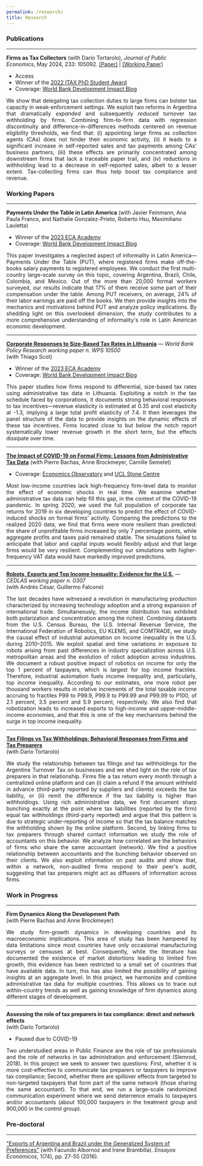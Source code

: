 ```yaml
---
permalink: /research/
title: Research
---
```


### Publications

---
**Firms as Tax Collectors**
(with Darío Tortarolo), *Journal of Public Economics*, May 2024, 233: 105092.
[[Paper]](https://doi.org/10.1016/j.jpubeco.2024.105092) | [[Working Paper]](https://ifs.org.uk/publications/firms-tax-collectors)
 <!-- | [[Slides]]()  -->

- Access 
- Winner of the [2022 ITAX PhD Student Award](https://www.iipf.org/itaxaward.html)
- Coverage: [World Bank Development Impact Blog](https://blogs.worldbank.org/impactevaluations/improving-tax-administration-and-compliance-appointing-firms-withholding-agents)

<p align="justify">We show that delegating tax collection duties to large firms can bolster tax capacity in weak-enforcement settings. We exploit two reforms in Argentina that dramatically <em>expanded</em> and subsequently <em>reduced</em> turnover tax withholding by firms. Combining firm-to-firm data with regression discontinuity and difference-in-differences methods centered on revenue eligibility thresholds, we find that: (i) appointing large firms as collection agents (CAs) does not hinder their economic activity, (ii) it leads to a significant increase in self-reported sales and tax payments among CAs' business partners, (iii) these effects are primarily concentrated among downstream firms that lack a traceable paper trail, and (iv) reductions in withholding lead to a decrease in self-reported sales, albeit to a lesser extent. Tax-collecting firms can thus help boost tax compliance and revenue.</p>

<!--

<div style="display: flex;">
    <div style="flex: 1;">
        <img src="/images/collection-agents.png" alt="Image" style="height: 300px;">
    </div>
    <div style="flex: 1;">
        <p align="justify">We show that delegating tax collection duties to large firms can bolster tax capacity in weak-enforcement settings. We exploit two reforms in Argentina that dramatically <em>expanded</em> and subsequently <em>reduced</em> turnover tax withholding by firms. Combining firm-to-firm data with regression discontinuity and difference-in-differences methods centered on revenue eligibility thresholds, we find that: (i) appointing large firms as collection agents (CAs) does not hinder their economic activity, (ii) it leads to a significant increase in self-reported sales and tax payments among CAs' business partners, (iii) these effects are primarily concentrated among downstream firms that lack a traceable paper trail, and (iv) reductions in withholding lead to a decrease in self-reported sales, albeit to a lesser extent. Tax-collecting firms can thus help boost tax compliance and revenue.</p>
    </div>
</div>

<details>
  <summary>Abstract</summary>
  We show that delegating tax collection duties to large firms can bolster tax capacity in weak-enforcement settings. We exploit two reforms in Argentina that dramatically <em>expanded</em> and subsequently <em>reduced</em> turnover tax withholding by firms. Combining firm-to-firm data with regression discontinuity and difference-in-differences methods centered on revenue eligibility thresholds, we find that: (i) appointing large firms as collection agents (CAs) does not hinder their economic activity, (ii) it leads to a significant increase in self-reported sales and tax payments among CAs' business partners, (iii) these effects are primarily concentrated among downstream firms that lack a traceable paper trail, and (iv) reductions in withholding lead to a decrease in self-reported sales, albeit to a lesser extent. Tax-collecting firms can thus help boost tax compliance and revenue.
</details>
-->

### Working Papers

---
**Payments Under the Table in Latin America**
(with Javier Feinmann, Ana Paula Franco, and Nathalie Gonzalez-Prieto, Roberto Hsu, Maximiliano Lauletta)

- Winner of the [2023 ECA Academy](https://www.worldbank.org/en/region/eca/brief/ecace-academy)
- Coverage: [World Bank Development Impact Blog](https://blogs.worldbank.org/developmenttalk/burden-complexity-understanding-challenges-lithuanias-tax-system)

<p align="justify">This paper investigates a neglected aspect of informality in Latin America—Payments Under the Table (PUT), where registered firms make off-the-books salary payments to registered employees. We conduct the first multi-country large-scale survey on this topic, covering Argentina, Brazil, Chile, Colombia, and Mexico. Out of the more than 20,000 formal workers surveyed, our results indicate that 17% of them receive some part of their compensation under the table. Among PUT receivers, on average, 24% of their labor earnings are paid off the books. We then provide insights into the mechanics and motivations behind PUT and analyze policy implications. By shedding light on this overlooked dimension, the study contributes to a more comprehensive understanding of informality's role in Latin American economic development.</p>

---
**[Corporate Responses to Size-Based Tax Rates in Lithuania](https://documents.worldbank.org/en/publication/documents-reports/documentdetail/099313106262317603/idu0e3c1b6c300a6c045390bb860c3c2931a384f)** — *World Bank Policy Research working paper n. WPS 10500*  
(with Thiago Scot)

- Winner of the [2023 ECA Academy](https://www.worldbank.org/en/region/eca/brief/ecace-academy)
- Coverage: [World Bank Development Impact Blog](https://blogs.worldbank.org/developmenttalk/burden-complexity-understanding-challenges-lithuanias-tax-system)

<p align="justify">This paper studies how firms respond to differential, size-based tax rates using administrative tax data in Lithuania. Exploiting a notch in the tax schedule faced by corporations, it documents strong behavioral responses to tax incentives—revenue elasticity is estimated at 0.35 and cost elasticity at -1.3, implying a large total profit elasticity of 7.4. It then leverages the panel structure of the data to provide insights on the dynamic effects of these tax incentives. Firms located close to but below the notch report systematically lower revenue growth in the short term, but the effects dissipate over time.</p>

---
**[The Impact of COVID-19 on Formal Firms: Lessons from Administrative Tax Data](https://pablogarriga.github.io/files/covid19-firm-impacts.pdf)**
(with Pierre Bachas, Anne Brockmeyer, Camille Semelet)

- Coverage: [Economics Observatory](https://www.economicsobservatory.com/how-does-lockdown-affect-firms-developing-countries) and [UCL Stone Centre](https://www.stone-econ.org/research/the-impact-of-covid-19-on-formal-firms-micro-tax-data-simulations-across-countries)

<p align="justify">Most low-income countries lack high-frequency firm-level data to monitor the effect of economic shocks in real time. We examine whether administrative tax data can help fill this gap, in the context of the COVID-19 pandemic. In spring 2020, we used the full population of corporate tax returns for 2019 in six developing countries to predict the effect of COVID-induced shocks on formal firms' activity. Comparing the predictions to the realized 2020 data, we find that firms were more resilient than predicted: the share of unprofitable firms increased by only 7 percentage points, while aggregate profits and taxes paid remained stable. The simulations failed to anticipate that labor and capital inputs would flexibly adjust and that large firms would be very resilient. Complementing our simulations with higher-frequency VAT data would have markedly improved predictions.</p>

---
**[Robots, Exports and Top Income Inequality: Evidence for the U.S.](https://www.cedlas.econo.unlp.edu.ar/wp/en/no-307/)** — *CEDLAS working paper n. 0307*  
(with Andrés César, Guillermo Falcone) 

<p align="justify">The last decades have witnessed a revolution in manufacturing production characterized by increasing technology adoption and a strong expansion of international trade. Simultaneously, the income distribution has exhibited both polarization and concentration among the richest. Combining datasets from the U.S. Census Bureau, the U.S. Internal Revenue Service, the International Federation of Robotics, EU KLEMS, and COMTRADE, we study the causal effect of industrial automation on income inequality in the U.S. during 2010–2015. We exploit spatial and time variations in exposure to robots arising from past differences in industry specialization across U.S. metropolitan areas and the evolution of robot adoption across industries. We document a robust positive impact of robotics on income for only the top 1 percent of taxpayers, which is largest for top income fractiles. Therefore, industrial automation fuels income inequality and, particularly, top income inequality. According to our estimates, one more robot per thousand workers results in relative increments of the total taxable income accruing to fractiles P99 to P99.9, P99.9 to P99.99 and P99.99 to P100, of 2.1 percent, 3.5 percent and 5.9 percent, respectively. We also find that robotization leads to increased exports to high-income and upper-middle-income economies, and that this is one of the key mechanisms behind the surge in top income inequality.</p>

---
**[Tax Filings vs Tax Withholdings: Behavioral Responses from Firms and Tax Preparers](https://pablogarriga.github.io/files/tax-preparers.pdf)**  
(with Darío Tortarolo)  

<p align="justify">We study the relationship between tax filings and tax withholdings for the Argentine Turnover Tax on businesses and we shed light on the role of tax preparers in that relationship. Firms file a tax return every month through a centralized online platform and can (i) claim a refund if the amount withheld in advance (third-party reported by suppliers and clients) exceeds the tax liability, or (ii) remit the difference if the tax liability is higher than withholdings. Using rich administrative data, we first document sharp bunching exactly at the point where tax liabilities (reported by the firm) equal tax withholdings (third-party reported) and argue that this pattern is due to strategic under-reporting of income so that the tax balance matches the withholding shown by the online platform. Second, by linking firms to tax preparers through shared contact information we study the role of accountants on this behavior. We analyze how correlated are the behaviors of firms who share the same accountant (network). We find a positive relationship between accountants and the bunching behavior observed on their clients. We also exploit information on past audits and show that, within a network, non-audited firms respond to their peer's audit, suggesting that tax preparers might act as diffusers of information across firms.</p>

### Work in Progress

---
**Firm Dynamics Along the Development Path**  
(with Pierre Bachas and Anne Brockmeyer)  

<p align="justify">We study firm-growth dynamics in developing countries and its macroeconomic implications. This area of study has been hampered by data limitations since most countries have only occasional manufacturing surveys or censuses at best. Consequently, while the literature has documented the existence of market distortions leading to limited firm growth, this evidence has been restricted to a small set of countries that have available data. In turn, this has also limited the possibility of gaining insights at an aggregate level. In this project, we harmonize and combine administrative tax data for multiple countries. This allows us to trace out within-country trends as well as gaining knowledge of firm dynamics along different stages of development.</p>

---
**Assessing the role of tax preparers in tax compliance: direct and network effects**  
(with Darío Tortarolo)

- Paused due to COVID-19

<p align="justify">Two understudied areas in Public Finance are the role of tax professionals and the role of networks in tax administration and enforcement (Slemrod, 2018). In this project we seek to answer two questions: First, whether it is more cost-effective to communicate tax preparers or taxpayers to improve tax compliance; Second, whether there are spillover effects from targeted to non-targeted taxpayers that form part of the same network (those sharing the same accountant). To that end, we run a large-scale randomized communication experiment where we send deterrence emails to taxpayers and/or accountants (about 100,000 taxpayers in the treatment group and 900,000 in the control group).</p>

### Pre-doctoral

---
["Exports of Argentina and Brazil under the Generalized System of Preferences"](https://pablogarriga.github.io/files/sgp.pdf) (with Facundo Albornoz and Irene Brambilla). *Ensayos Económicos*, 1(74), pp. 27-55 (2016).  
